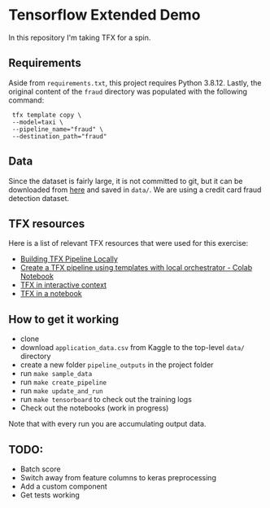 # Tensorflow Extended Demo

In this repository I'm taking TFX for a spin.

## Requirements

Aside from `requirements.txt`, this project requires Python 3.8.12. Lastly, the original content of the `fraud` directory was populated with the following command:

```
 tfx template copy \
 --model=taxi \
 --pipeline_name="fraud" \
 --destination_path="fraud"
```

## Data

Since the dataset is fairly large, it is not committed to git, but it can be downloaded from [here](https://www.kaggle.com/mishra5001/credit-card?select=application_data.csv) and saved in `data/`. We are using a credit card fraud detection dataset.

## TFX resources

Here is a list of relevant TFX resources that were used for this exercise:

* [Building TFX Pipeline Locally](https://www.tensorflow.org/tfx/guide/build_local_pipeline)
* [Create a TFX pipeline using templates with local orchestrator - Colab Notebook](https://colab.research.google.com/github/tensorflow/tfx/blob/master/docs/tutorials/tfx/template_local.ipynb)
* [TFX in interactive context](https://www.adaltas.com/en/2021/03/05/tfx-overview/)
* [TFX in a notebook](https://notebook.community/tensorflow/tfx/tfx/examples/chicago_taxi_pipeline/taxi_pipeline_interactive)

## How to get it working
* clone
* download `application_data.csv` from Kaggle to the top-level `data/` directory
* create a new folder `pipeline_outputs` in the project folder
* run `make sample_data`
* run `make create_pipeline`
* run `make update_and_run`
* run `make tensorboard` to check out the training logs
* Check out the notebooks (work in progress)

Note that with every run you are accumulating output data.

## TODO:
* Batch score
* Switch away from feature columns to keras preprocessing
* Add a custom component
* Get tests working